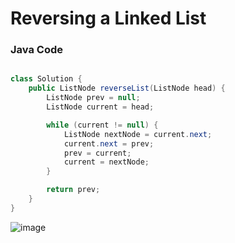 # Reversing a Linked List


### Java Code

```java

class Solution {
    public ListNode reverseList(ListNode head) {
        ListNode prev = null;  
        ListNode current = head;  

        while (current != null) {
            ListNode nextNode = current.next;  
            current.next = prev;  
            prev = current;  
            current = nextNode;  
        }

        return prev;  
    }
}

```
![image](https://github.com/user-attachments/assets/0cecbeea-bf1c-4ce9-9b06-c7e26d3dc949)

